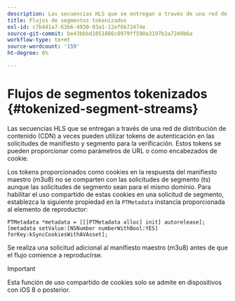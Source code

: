 ```yaml
---
description: Las secuencias HLS que se entregan a través de una red de distribución de contenido (CDN) a veces pueden utilizar tokens de autenticación en las solicitudes de manifiesto y segmento para la verificación. Estos tokens se pueden proporcionar como parámetros de URL o como encabezados de cookie.
title: Flujos de segmentos tokenizados
exl-id: c7b441a7-63b6-4930-93a1-12ef6b72474e
source-git-commit: be43bbbd1051886c8979ff590a3197b2a7249b6a
workflow-type: tm+mt
source-wordcount: '159'
ht-degree: 0%

---
```


# Flujos de segmentos tokenizados {#tokenized-segment-streams}

Las secuencias HLS que se entregan a través de una red de distribución de contenido (CDN) a veces pueden utilizar tokens de autenticación en las solicitudes de manifiesto y segmento para la verificación. Estos tokens se pueden proporcionar como parámetros de URL o como encabezados de cookie.

Los tokens proporcionados como cookies en la respuesta del manifiesto maestro (m3u8) no se comparten con las solicitudes de segmento (ts) aunque las solicitudes de segmento sean para el mismo dominio. Para habilitar el uso compartido de estas cookies en una solicitud de segmento, establezca la siguiente propiedad en la `PTMetadata` instancia proporcionada al elemento de reproductor: 

```
PTMetadata *metadata = [[[PTMetadata alloc] init] autorelease]; 
[metadata setValue:[NSNumber numberWithBool:YES] forKey:kSyncCookiesWithAVAsset]; 
```

Se realiza una solicitud adicional al manifiesto maestro (m3u8) antes de que el flujo comience a reproducirse.

>[!IMPORTANT]
>
>Esta función de uso compartido de cookies solo se admite en dispositivos con iOS 8 o posterior.
